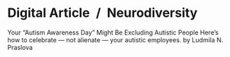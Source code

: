 # Digital Article / Neurodiversity

Your “Autism Awareness Day” Might Be Excluding Autistic People Here’s how to celebrate — not alienate — your autistic employees. by Ludmila N. Praslova